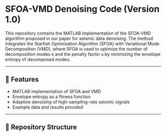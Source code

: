 # SFOA-VMD Denoising Code (Version 1.0)

This repository contains the MATLAB implementation of the SFOA-VMD algorithm proposed in our paper for seismic data denoising. The method integrates the Starfish Optimization Algorithm (SFOA) with Variational Mode Decomposition (VMD), where SFOA is used to optimize the number of decomposition modes `K` and the penalty factor `α` by minimizing the envelope entropy of decomposed modes.

---

## 📌 Features

- MATLAB implementation of SFOA and VMD
- Envelope entropy as a fitness function
- Adaptive denoising of high-sampling-rate seismic signals
- Example data and results provided

---

## 📂 Repository Structure

